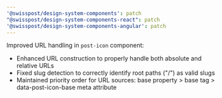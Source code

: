 ```yaml
---
'@swisspost/design-system-components': patch
"@swisspost/design-system-components-react": patch
'@swisspost/design-system-components-angular': patch
---
```


Improved URL handling in `post-icon` component:

- Enhanced URL construction to properly handle both absolute and relative URLs
- Fixed slug detection to correctly identify root paths ("/") as valid slugs
- Maintained priority order for URL sources: base property > base tag > data-post-icon-base meta attribute

